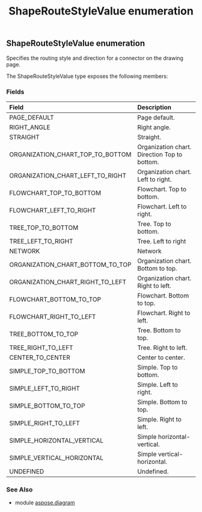 ﻿---
title: ShapeRouteStyleValue enumeration
second_title: Aspose.Diagram for Python via .NET API References
description: 
type: docs
weight: 3500
url: /python-net/aspose.diagram/shaperoutestylevalue/
is_root: false
---

## ShapeRouteStyleValue enumeration

Specifies the routing style and direction for a connector on the drawing page.



The ShapeRouteStyleValue type exposes the following members:

### Fields
| Field | Description |
| :- | :- |
| PAGE_DEFAULT | Page default. |
| RIGHT_ANGLE | Right angle. |
| STRAIGHT | Straight. |
| ORGANIZATION_CHART_TOP_TO_BOTTOM | Organization chart. Direction Top to bottom. |
| ORGANIZATION_CHART_LEFT_TO_RIGHT | Organization chart. Left to right. |
| FLOWCHART_TOP_TO_BOTTOM | Flowchart. Top to bottom. |
| FLOWCHART_LEFT_TO_RIGHT | Flowchart. Left to right. |
| TREE_TOP_TO_BOTTOM | Tree. Top to bottom. |
| TREE_LEFT_TO_RIGHT | Tree. Left to right |
| NETWORK | Network |
| ORGANIZATION_CHART_BOTTOM_TO_TOP | Organization chart. Bottom to top. |
| ORGANIZATION_CHART_RIGHT_TO_LEFT | Organization chart. Right to left. |
| FLOWCHART_BOTTOM_TO_TOP | Flowchart. Bottom to top. |
| FLOWCHART_RIGHT_TO_LEFT | Flowchart. Right to left. |
| TREE_BOTTOM_TO_TOP | Tree. Bottom to top. |
| TREE_RIGHT_TO_LEFT | Tree. Right to left. |
| CENTER_TO_CENTER | Center to center. |
| SIMPLE_TOP_TO_BOTTOM | Simple. Top to bottom. |
| SIMPLE_LEFT_TO_RIGHT | Simple. Left to right. |
| SIMPLE_BOTTOM_TO_TOP | Simple. Bottom to top. |
| SIMPLE_RIGHT_TO_LEFT | Simple. Right to left. |
| SIMPLE_HORIZONTAL_VERTICAL | Simple horizontal-vertical. |
| SIMPLE_VERTICAL_HORIZONTAL | Simple vertical-horizontal. |
| UNDEFINED | Undefined. |


### See Also

* module [aspose.diagram](../)
